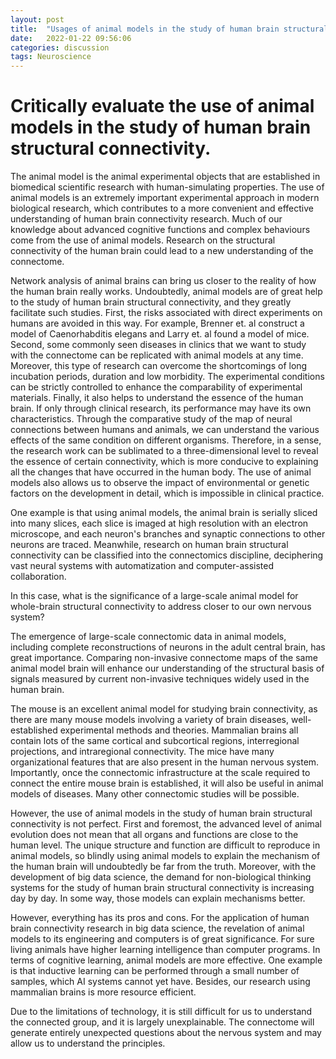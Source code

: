 ```yaml
---
layout: post
title:  "Usages of animal models in the study of human brain structural connectivity"
date:   2022-01-22 09:56:06
categories: discussion
tags: Neuroscience
---
```




# Critically evaluate the use of animal models in the study of human brain structural connectivity. 

The animal model is the animal experimental objects that are established in biomedical scientific research with human-simulating properties. The use of animal models is an extremely important experimental approach in modern biological research, which contributes to a more convenient and effective understanding of human brain connectivity research. Much of our knowledge about advanced cognitive functions and complex behaviours come from the use of animal models. Research on the structural connectivity of the human brain could lead to a new understanding of the connectome.

Network analysis of animal brains can bring us closer to the reality of how the human brain really works. Undoubtedly, animal models are of great help to the study of human brain structural connectivity, and they greatly facilitate such studies. First, the risks associated with direct experiments on humans are avoided in this way. For example, Brenner et. al construct a model of Caenorhabditis elegans and Larry et. al found a model of mice. Second, some commonly seen diseases in clinics that we want to study with the connectome can be replicated with animal models at any time. Moreover, this type of research can overcome the shortcomings of long incubation periods, duration and low morbidity. The experimental conditions can be strictly controlled to enhance the comparability of experimental materials. Finally, it also helps to understand the essence of the human brain. If only through clinical research, its performance may have its own characteristics. Through the comparative study of the map of neural connections between humans and animals, we can understand the various effects of the same condition on different organisms. Therefore, in a sense, the research work can be sublimated to a three-dimensional level to reveal the essence of certain connectivity, which is more conducive to explaining all the changes that have occurred in the human body. The use of animal models also allows us to observe the impact of environmental or genetic factors on the development in detail, which is impossible in clinical practice.

One example is that using animal models, the animal brain is serially sliced into many slices, each slice is imaged at high resolution with an electron microscope, and each neuron\'s branches and synaptic connections to other neurons are traced. Meanwhile, research on human brain structural connectivity can be classified into the connectomics discipline, deciphering vast neural systems with automatization and computer-assisted collaboration.

In this case, what is the significance of a large-scale animal model for whole-brain structural connectivity to address closer to our own nervous system?

The emergence of large-scale connectomic data in animal models, including complete reconstructions of neurons in the adult central brain, has great importance. Comparing non-invasive connectome maps of the same animal model brain will enhance our understanding of the structural basis of signals measured by current non-invasive techniques widely used in the human brain.

The mouse is an excellent animal model for studying brain connectivity, as there are many mouse models involving a variety of brain diseases, well-established experimental methods and theories. Mammalian brains all contain lots of the same cortical and subcortical regions, interregional projections, and intraregional connectivity. The mice have many organizational features that are also present in the human nervous system. Importantly, once the connectomic infrastructure at the scale required to connect the entire mouse brain is established, it will also be useful in animal models of diseases. Many other connectomic studies will be possible.

However, the use of animal models in the study of human brain structural connectivity is not perfect. First and foremost, the advanced level of animal evolution does not mean that all organs and functions are close to the human level. The unique structure and function are difficult to reproduce in animal models, so blindly using animal models to explain the mechanism of the human brain will undoubtedly be far from the truth. Moreover, with the development of big data science, the demand for non-biological thinking systems for the study of human brain structural connectivity is increasing day by day. In some way, those models can explain mechanisms better.

However, everything has its pros and cons. For the application of human brain connectivity research in big data science, the revelation of animal models to its engineering and computers is of great significance. For sure living animals have higher learning intelligence than computer programs. In terms of cognitive learning, animal models are more effective. One example is that inductive learning can be performed through a small number of samples, which AI systems cannot yet have. Besides, our research using mammalian brains is more resource efficient.

Due to the limitations of technology, it is still difficult for us to understand the connected group, and it is largely unexplainable. The connectome will generate entirely unexpected questions about the nervous system and may allow us to understand the principles.

